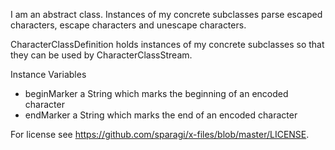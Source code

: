 I am an abstract class.  Instances of my concrete subclasses parse escaped characters, escape characters and unescape characters.

CharacterClassDefinition holds instances of my concrete subclasses so that they can be used by CharacterClassStream.

Instance Variables

-	beginMarker	a String which marks the beginning of an encoded character
-	endMarker		a String which marks the end of an encoded character

For license see https://github.com/sparagi/x-files/blob/master/LICENSE.

